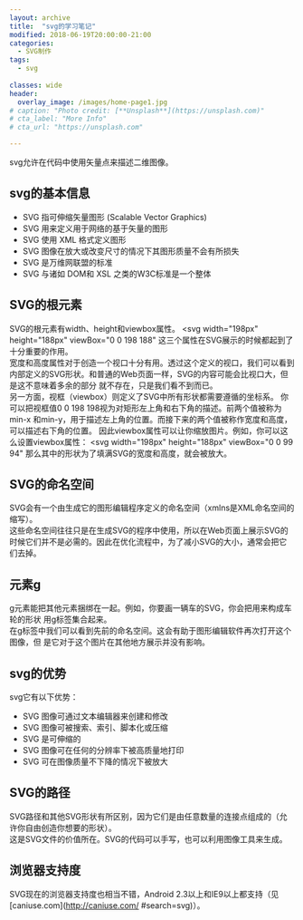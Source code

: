 ```yaml
---
layout: archive
title:  "svg的学习笔记"
modified: 2018-06-19T20:00:00-21:00
categories: 
  - SVG制作
tags:
  - svg
  
classes: wide
header:
  overlay_image: /images/home-page1.jpg
# caption: "Photo credit: [**Unsplash**](https://unsplash.com)"
# cta_label: "More Info"
# cta_url: "https://unsplash.com"

---
```



svg允许在代码中使用矢量点来描述二维图像。 

## svg的基本信息

- SVG 指可伸缩矢量图形 (Scalable Vector Graphics)
- SVG 用来定义用于网络的基于矢量的图形
- SVG 使用 XML 格式定义图形
- SVG 图像在放大或改变尺寸的情况下其图形质量不会有所损失
- SVG 是万维网联盟的标准
- SVG 与诸如 DOM和 XSL 之类的W3C标准是一个整体

## SVG的根元素  
  
SVG的根元素有width、height和viewbox属性。
<svg width="198px" height="188px" viewBox="0 0 198 188" 这三个属性在SVG展示的时候都起到了十分重要的作用。  
宽度和高度属性对于创造一个视口十分有用。透过这个定义的视口，我们可以看到内部定义的SVG形状。和普通的Web页面一样，SVG的内容可能会比视口大，但是这不意味着多余的部分 就不存在，只是我们看不到而已。  
另一方面，视框（viewbox）则定义了SVG中所有形状都需要遵循的坐标系。 
你可以把视框值0 0 198 198视为对矩形左上角和右下角的描述。前两个值被称为min-x 和min-y，用于描述左上角的位置。而接下来的两个值被称作宽度和高度，可以描述右下角的位置。 
因此viewbox属性可以让你缩放图片。例如，你可以这么设置viewbox属性： 
<svg width="198px" height="188px" viewBox="0 0 99 94" 那么其中的形状为了填满SVG的宽度和高度，就会被放大。

## SVG的命名空间  

SVG会有一个由生成它的图形编辑程序定义的命名空间（xmlns是XML命名空间的缩写）。  
这些命名空间往往只是在生成SVG的程序中使用，所以在Web页面上展示SVG的时候它们并不是必需的。因此在优化流程中，为了减小SVG的大小，通常会把它们去掉。
  
## 元素g  

g元素能把其他元素捆绑在一起。例如，你要画一辆车的SVG，你会把用来构成车轮的形状 用g标签集合起来。   
在g标签中我们可以看到先前的命名空间。这会有助于图形编辑软件再次打开这个图像，但 是它对于这个图片在其他地方展示并没有影响。

## svg的优势 

svg它有以下优势：
- SVG 图像可通过文本编辑器来创建和修改
- SVG 图像可被搜索、索引、脚本化或压缩
- SVG 是可伸缩的
- SVG 图像可在任何的分辨率下被高质量地打印
- SVG 可在图像质量不下降的情况下被放大

## SVG的路径  

SVG路径和其他SVG形状有所区别，因为它们是由任意数量的连接点组成的（允许你自由创造你想要的形状）。  
这是SVG文件的价值所在。SVG的代码可以手写，也可以利用图像工具来生成。 

## 浏览器支持度

SVG现在的浏览器支持度也相当不错，Android 2.3以上和IE9以上都支持（见[caniuse.com](http://caniuse.com/ #search=svg)）。
